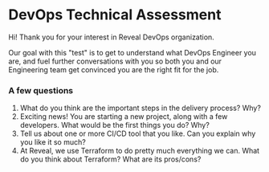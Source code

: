 # DevOps Technical Assessment

Hi! Thank you for your interest in Reveal DevOps organization.

Our goal with this "test" is to get to understand what DevOps Engineer you are, and fuel further conversations with you so both you and our Engineering team get convinced you are the right fit for the job.

### A few questions

1. What do you think are the important steps in the delivery process? Why?
2. Exciting news! You are starting a new project, along with a few developers. What would be the first things you do? Why?
3. Tell us about one or more CI/CD tool that you like. Can you explain why you like it so much?
4. At Reveal, we use Terraform to do pretty much everything we can. What do you think about Terraform? What are its pros/cons?
